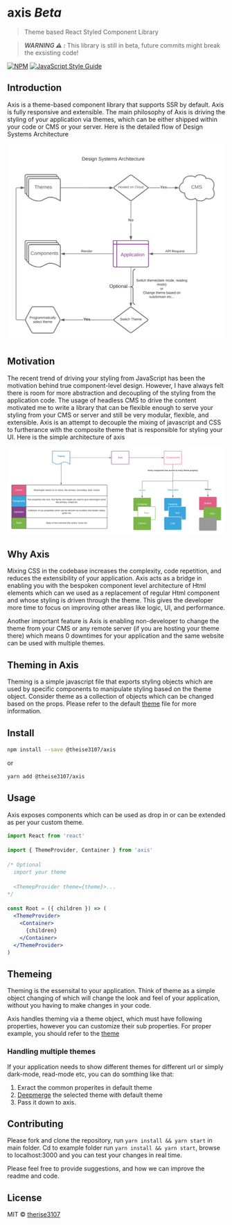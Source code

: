 # axis <i>Beta</i>

> Theme based React Styled Component Library

> **_WARNING ⚠️ :_** This library is still in beta, future commits might break the exsisting code!

[![NPM](https://img.shields.io/npm/v/@therise3107/axis.svg)](https://www.npmjs.com/package/@therise3107/axis) [![JavaScript Style Guide](https://img.shields.io/badge/code_style-standard-brightgreen.svg)](https://standardjs.com)

## Introduction

Axis is a theme-based component library that supports SSR by default. Axis is fully responsive and extensible. The main philosophy of Axis is driving the styling of your application via themes, which can be either shipped within your code or CMS or your server. Here is the detailed flow of Design Systems Architecture

![Design System Architecture](design-systems.png)


## Motivation

The recent trend of driving your styling from JavaScript has been the motivation behind true component-level design. However, I have always felt there is room for more abstraction and decoupling of the styling from the application code. The usage of headless CMS to drive the content motivated me to write a library that can be flexible enough to serve your styling from your CMS or server and still be very modular, flexible, and extensible. Axis is an attempt to decouple the mixing of javascript and CSS to furtherance with the composite theme that is responsible for styling your UI. Here is the simple architecture of axis

![Axis Architecture](axis-architecture.png)


## Why Axis

Mixing CSS in the codebase increases the complexity, code repetition, and reduces the extensibility of your application. Axis acts as a bridge in enabling you with the bespoken component level architecture of Html elements which can we used as a replacement of regular Html component and whose styling is driven through the theme. This gives the developer more time to focus on improving other areas like logic, UI, and performance.

Another important feature is Axis is enabling non-developer to change the theme from your CMS or any remote server (if you are hosting your theme there) which means 0 downtimes for your application and the same website can be used with multiple themes.

## Theming in Axis

Theming is a simple javascript file that exports styling objects which are used by specific components to manipulate styling based on the theme object. Consider theme as a collection of objects which can be changed based on the props. Please refer to the default [theme](https://github.com/CollegeDevs/axis/blob/master/src/styles/theme.js) file for more information.


## Install

```bash
npm install --save @theise3107/axis
```

or

```bash
yarn add @theise3107/axis
```

## Usage
Axis exposes components which can be used as drop in or can be extended as per your custom theme.

```jsx
import React from 'react'

import { ThemeProvider, Container } from 'axis'

/* Optional
  import your theme

  <ThemepProvider theme={theme}>...
*/

const Root = ({ children }) => (
  <ThemeProvider>
    <Container>
      {children}
    </Container>
  </ThemeProvider>
)
```

## Themeing

Theming is the essensital to your application. Think of theme as a simple object changing of which will change the look and feel of your application, without you having to make changes in your code.

Axis handles theming via a theme object, which must have following properties, however you can customize their sub properties. For proper example, you should refer to the [theme](https://github.com/CollegeDevs/axis/blob/master/src/styles/theme.js)

### Handling multiple themes

If your application needs to show different themes for different url or simply dark-mode, read-mode etc, you can do somthing like that:

1. Exract the common properites in default theme
2. [Deepmerge](https://github.com/TehShrike/deepmerge) the selected theme with default theme
3. Pass it down to axis.

## Contributing

Please fork and clone the repository, run `yarn install && yarn start` in main folder. Cd to example folder run `yarn install && yarn start`, browse to localhost:3000 and you can test your changes in real time.

Please feel free to provide suggestions, and how we can improve the readme and code.

## License

MIT © [therise3107](https://github.com/therise3107)
